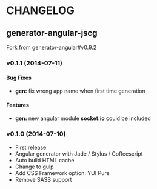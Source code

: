 # CHANGELOG

## generator-angular-jscg
Fork from generator-angular#v0.9.2

### v0.1.1 (2014-07-11)

#### Bug Fixes

* **gen:** fix wrong app name when first time generation

#### Features

* **gen:** new angular module __socket.io__ could be included

### v0.1.0 (2014-07-10)

* First release
* Angular generator with Jade / Stylus / Coffeescript
* Auto build HTML cache
* Change to gulp
* Add CSS Framework option: YUI Pure
* Remove SASS support